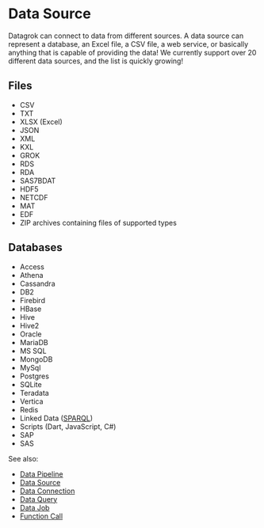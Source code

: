 <!-- TITLE: Data Source -->
<!-- SUBTITLE: -->

# Data Source

Datagrok can connect to data from different sources. A data source can represent a database, an Excel file, 
a CSV file, a web service, or basically anything that is capable of providing the data! We currently support 
over 20 different data sources, and the list is quickly growing!

## Files

* CSV
* TXT
* XLSX (Excel)
* JSON
* XML
* KXL
* GROK
* RDS
* RDA
* SAS7BDAT
* HDF5
* NETCDF
* MAT
* EDF
* ZIP archives containing files of supported types
      
## Databases

* Access
* Athena
* Cassandra
* DB2
* Firebird
* HBase
* Hive
* Hive2
* Oracle
* MariaDB
* MS SQL
* MongoDB
* MySql
* Postgres
* SQLite
* Teradata
* Vertica
* Redis
* Linked Data ([SPARQL](../access/sparql-query.md))
* Scripts (Dart, JavaScript, C#)
* SAP
* SAS


See also:

  * [Data Pipeline](data-pipeline.md)
  * [Data Source](data-source.md)
  * [Data Connection](data-connection.md)
  * [Data Query](data-query.md)
  * [Data Job](data-job.md)
  * [Function Call](../overview/functions/function-call.md)
